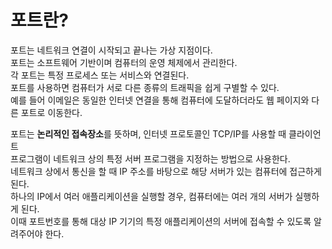 # 포트란?

포트는 네트워크 연결이 시작되고 끝나는 가상 지점이다.    
포트는 소프트웨어 기반이며 컴퓨터의 운영 체제에서 관리한다.   
각 포트는 특정 프로세스 또는 서비스와 연결된다.   
포트를 사용하면 컴퓨터가 서로 다른 종류의 트래픽을 쉽게 구별할 수 있다.   
예를 들어 이메일은 동일한 인터넷 연결을 통해 컴퓨터에 도달하더라도 웹 페이지와 다른 포트로 이동한다.

포트는 **논리적인 접속장소**를 뜻하며, 인터넷 프로토콜인 TCP/IP를 사용할 때 클라이언트   
프로그램이 네트워크 상의 특정 서버 프로그램을 지정하는 방법으로 사용한다.   
네트워크 상에서 통신을 할 때 IP 주소를 바탕으로 해당 서버가 있는 컴퓨터에 접근하게 된다.    
하나의 IP에서 여러 애플리케이션을 실행할 경우, 컴퓨터에는 여러 개의 서버가 실행하게 된다.    
이때 포트번호를 통해 대상 IP 기기의 특정 애플리케이션의 서버에 접속할 수 있도록 알려주어야 한다.
